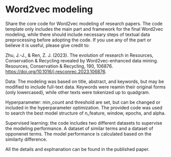 # Word2vec modeling
Share the core code for Word2vec modeling of research papers. The code template only includes the main part and framework for the final Word2vec modeling, while there should include necessary steps of textual data preprocessing before adopting the code. If you use any of the part or believe it is useful, please give credit to:

Zhu, J.-J., & Ren, Z. J. (2023). The evolution of research in Resources, Conservation & Recycling revealed by Word2vec-enhanced data mining. Resources, Conservation & Recycling, 190, 106876. https://doi.org/10.1016/j.resconrec.2023.106876.

Data: The modeling was based on title, abstract, and keywords, but may be modified to include full-text data. Keywords were reamin their original forms (only lowercased), while other texts were tokenized up to quadgram. 

Hyperparameter: min_count and threshold are set, but can be changed or included in the hyperparameter optimization. The provided code was used to search the best model structure of n_feature, window, epochs, and alpha. 

Supervised learning: the code includes two different datasets to supervise the modeling performance. A dataset of similar terms and a dataset of opponenet terms. The model performance is calculated based on the similarty difference.

All the details and explnanation can be found in the published paper.
